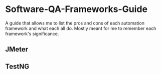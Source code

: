 # Software-QA-Frameworks-Guide

A guide that allows me to list the pros and cons of each automation framework and what each all do. Mostly meant for me to remember each framework's significance.

## JMeter

## TestNG